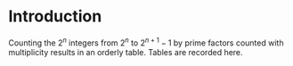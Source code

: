 # Introduction

Counting the $2^n$ integers from $2^n$ to $2^{n+1}-1$ by prime factors counted
with multiplicity results in an orderly table.  Tables are recorded here.
